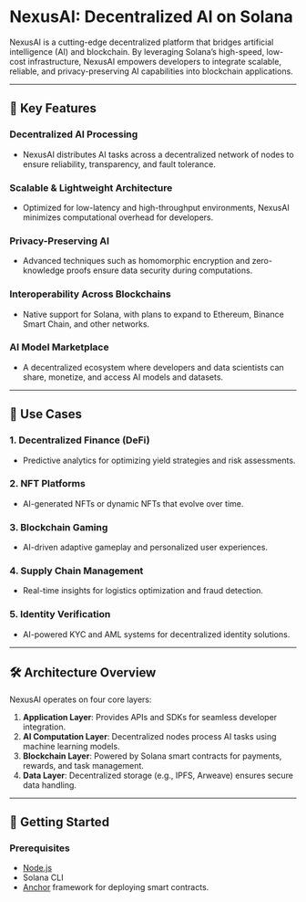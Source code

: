 # NexusAI: Decentralized AI on Solana

NexusAI is a cutting-edge decentralized platform that bridges artificial intelligence (AI) and blockchain. By leveraging Solana’s high-speed, low-cost infrastructure, NexusAI empowers developers to integrate scalable, reliable, and privacy-preserving AI capabilities into blockchain applications.

---

## 🌟 Key Features

### Decentralized AI Processing
- NexusAI distributes AI tasks across a decentralized network of nodes to ensure reliability, transparency, and fault tolerance.
  
### Scalable & Lightweight Architecture
- Optimized for low-latency and high-throughput environments, NexusAI minimizes computational overhead for developers.

### Privacy-Preserving AI
- Advanced techniques such as homomorphic encryption and zero-knowledge proofs ensure data security during computations.

### Interoperability Across Blockchains
- Native support for Solana, with plans to expand to Ethereum, Binance Smart Chain, and other networks.

### AI Model Marketplace
- A decentralized ecosystem where developers and data scientists can share, monetize, and access AI models and datasets.

---

## 🚀 Use Cases

### 1. Decentralized Finance (DeFi)
- Predictive analytics for optimizing yield strategies and risk assessments.

### 2. NFT Platforms
- AI-generated NFTs or dynamic NFTs that evolve over time.

### 3. Blockchain Gaming
- AI-driven adaptive gameplay and personalized user experiences.

### 4. Supply Chain Management
- Real-time insights for logistics optimization and fraud detection.

### 5. Identity Verification
- AI-powered KYC and AML systems for decentralized identity solutions.

---

## 🛠️ Architecture Overview

NexusAI operates on four core layers:

1. **Application Layer**: Provides APIs and SDKs for seamless developer integration.
2. **AI Computation Layer**: Decentralized nodes process AI tasks using machine learning models.
3. **Blockchain Layer**: Powered by Solana smart contracts for payments, rewards, and task management.
4. **Data Layer**: Decentralized storage (e.g., IPFS, Arweave) ensures secure data handling.

---

## 🌈 Getting Started

### Prerequisites
- [Node.js](https://nodejs.org/)
- Solana CLI
- [Anchor](https://book.anchor-lang.com/) framework for deploying smart contracts.


